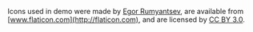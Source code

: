 Icons used in demo were made by [Egor Rumyantsev](http://www.flaticon.com/authors/egor-rumyantsev), are available from [www.flaticon.com](http://flaticon.com), and are licensed by [CC BY 3.0](http://creativecommons.org/licenses/by/3.0/).
